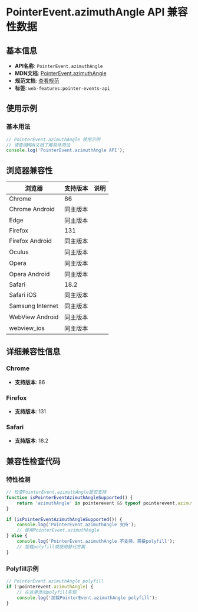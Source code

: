 # PointerEvent.azimuthAngle API 兼容性数据

## 基本信息

- **API名称**: `PointerEvent.azimuthAngle`
- **MDN文档**: [PointerEvent.azimuthAngle](https://developer.mozilla.org/docs/Web/API/PointerEvent/azimuthAngle)
- **规范文档**: [查看规范](https://w3c.github.io/pointerevents/#dom-pointerevent-azimuthangle)
- **标签**: `web-features:pointer-events-api`

## 使用示例

### 基本用法

```javascript
// PointerEvent.azimuthAngle 使用示例
// 请查阅MDN文档了解具体用法
console.log('PointerEvent.azimuthAngle API');
```

## 浏览器兼容性

| 浏览器 | 支持版本 | 说明 |
|--------|----------|------|
| Chrome | 86 |  |
| Chrome Android | 同主版本 |  |
| Edge | 同主版本 |  |
| Firefox | 131 |  |
| Firefox Android | 同主版本 |  |
| Oculus | 同主版本 |  |
| Opera | 同主版本 |  |
| Opera Android | 同主版本 |  |
| Safari | 18.2 |  |
| Safari iOS | 同主版本 |  |
| Samsung Internet | 同主版本 |  |
| WebView Android | 同主版本 |  |
| webview_ios | 同主版本 |  |

## 详细兼容性信息

### Chrome

- **支持版本**: 86

### Firefox

- **支持版本**: 131

### Safari

- **支持版本**: 18.2

## 兼容性检查代码

### 特性检测

```javascript
// 检查PointerEvent.azimuthAngle是否支持
function isPointerEventAzimuthAngleSupported() {
    return 'azimuthAngle' in pointerevent && typeof pointerevent.azimuthAngle === 'function';
}

if (isPointerEventAzimuthAngleSupported()) {
    console.log('PointerEvent.azimuthAngle 支持');
    // 使用PointerEvent.azimuthAngle
} else {
    console.log('PointerEvent.azimuthAngle 不支持，需要polyfill');
    // 加载polyfill或使用替代方案
}
```

### Polyfill示例

```javascript
// PointerEvent.azimuthAngle polyfill
if (!pointerevent.azimuthAngle) {
    // 在这里添加polyfill实现
    console.log('加载PointerEvent.azimuthAngle polyfill');
}
```

